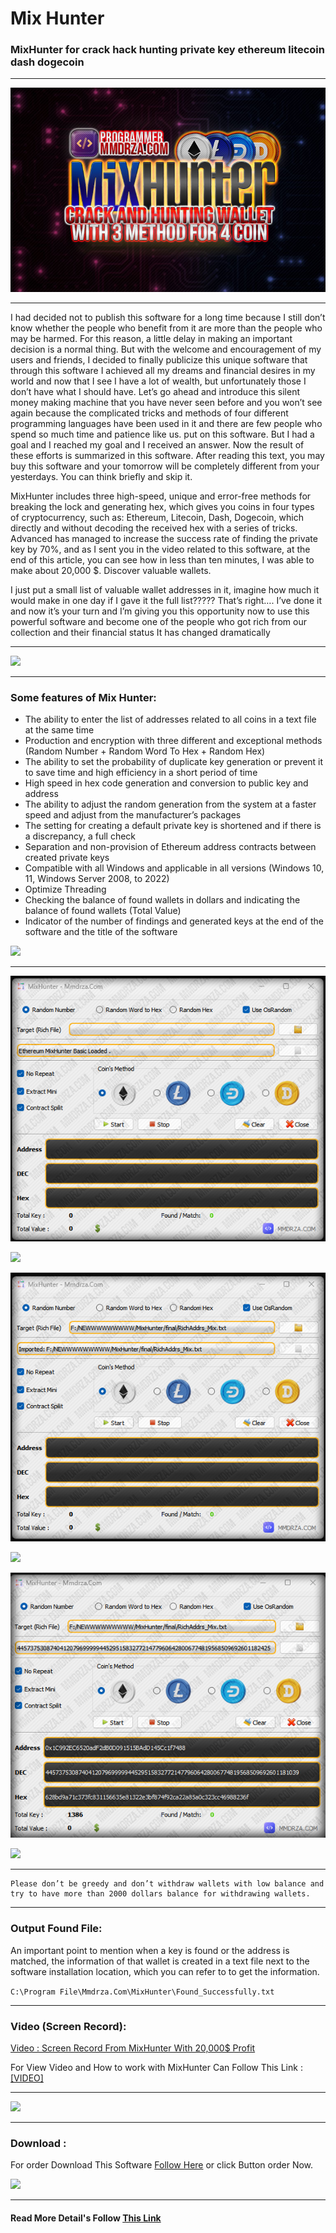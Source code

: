 # Mix Hunter

### MixHunter for crack hack hunting private key ethereum litecoin dash dogecoin

---

![MixHunter for crack hack hunting private key ethereum litecoin dash dogecoin](https://raw.githubusercontent.com/Pymmdrza/MixHunter/mainx/media/MixHunter_PostCover.jpg 'MixHunter for crack hack hunting private key ethereum litecoin dash dogecoin')

---
I had decided not to publish this software for a long time because I still don’t know whether the people who benefit from it are more than the people who may be harmed. For this reason, a little delay in making an important decision is a normal thing. But with the welcome and encouragement of my users and friends, I decided to finally publicize this unique software that through this software I achieved all my dreams and financial desires in my world and now that I see I have a lot of wealth, but unfortunately those I don’t have what I should have. Let’s go ahead and introduce this silent money making machine that you have never seen before and you won’t see again because the complicated tricks and methods of four different programming languages have been used in it and there are few people who spend so much time and patience like us. put on this software. But I had a goal and I reached my goal and I received an answer. Now the result of these efforts is summarized in this software. After reading this text, you may buy this software and your tomorrow will be completely different from your yesterdays. You can think briefly and skip it.

MixHunter includes three high-speed, unique and error-free methods for breaking the lock and generating hex, which gives you coins in four types of cryptocurrency, such as: Ethereum, Litecoin, Dash, Dogecoin, which directly and without decoding the received hex with a series of tricks. Advanced has managed to increase the success rate of finding the private key by 70%, and as I sent you in the video related to this software, at the end of this article, you can see how in less than ten minutes, I was able to make about 20,000 $. Discover valuable wallets.

I just put a small list of valuable wallet addresses in it, imagine how much it would make in one day if I gave it the full list????? That’s right…. I’ve done it and now it’s your turn and I’m giving you this opportunity now to use this powerful software and become one of the people who got rich from our collection and their financial status It has changed dramatically

---

[![](https://mmdrza.com/wp-content/uploads/2023/01/order-btn04.png )](https://mmdrza.com/product/mixhunter/)

---
### Some features of Mix Hunter:

- The ability to enter the list of addresses related to all coins in a text file at the same time
- Production and encryption with three different and exceptional methods (Random Number + Random Word To Hex + Random Hex)
- The ability to set the probability of duplicate key generation or prevent it to save time and high efficiency in a short period of time
- High speed in hex code generation and conversion to public key and address
- The ability to adjust the random generation from the system at a faster speed and adjust from the manufacturer’s packages
- The setting for creating a default private key is shortened and if there is a discrepancy, a full check
- Separation and non-provision of Ethereum address contracts between created private keys
- Compatible with all Windows and applicable in all versions (Windows 10, 11, Windows Server 2008, to 2022)
- Optimize Threading
- Checking the balance of found wallets in dollars and indicating the balance of found wallets (Total Value)
- Indicator of the number of findings and generated keys at the end of the software and the title of the software

[![](https://mmdrza.com/wp-content/uploads/2023/01/order-btn04.png )](https://mmdrza.com/product/mixhunter/)

---

![](https://raw.githubusercontent.com/Pymmdrza/MixHunter/mainx/media/MainScreen_01.png)

[![](https://mmdrza.com/wp-content/uploads/2023/01/order-btn04.png )](https://mmdrza.com/product/mixhunter/)

![](https://raw.githubusercontent.com/Pymmdrza/MixHunter/mainx/media/MainScreen_02.png)

[![](https://mmdrza.com/wp-content/uploads/2023/01/order-btn04.png )](https://mmdrza.com/product/mixhunter/)

![](https://raw.githubusercontent.com/Pymmdrza/MixHunter/mainx/media/MainScreen_03_Start.png)

[![](https://mmdrza.com/wp-content/uploads/2023/01/order-btn04.png )](https://mmdrza.com/product/mixhunter/)

---
```
Please don’t be greedy and don’t withdraw wallets with low balance and try to have more than 2000 dollars balance for withdrawing wallets.
```
---

### Output Found File:

An important point to mention when a key is found or the address is matched, the information of that wallet is created in a text file next to the software installation location, which you can refer to to get the information.

`C:\Program File\Mmdrza.Com\MixHunter\Found_Successfully.txt`

---


### Video (Screen Record):


[Video : Screen Record From MixHunter With 20,000$ Profit](https://github.com/Pymmdrza/MixHunter/releases/download/ScreenRecordVideo/MixHunter_MediumQuality.mp4)


For View Video and How to work with MixHunter Can Follow This Link : [[VIDEO]](https://videopress.com/v/tzUYTUUr)

---

[![](https://mmdrza.com/wp-content/uploads/2023/01/order-btn04.png )](https://mmdrza.com/product/mixhunter/)


---

### Download :

For order Download This Software [Follow Here](https://mmdrza.com/product/mixhunter/) or click Button order Now.

[![](https://mmdrza.com/wp-content/uploads/2023/01/order-btn04.png )](https://mmdrza.com/product/mixhunter/)

---

#### Read More Detail's Follow [This Link](https://mmdrza.com/mixhunter-crack-and-hunting-eth-ltc-dash-doge-pro/)


